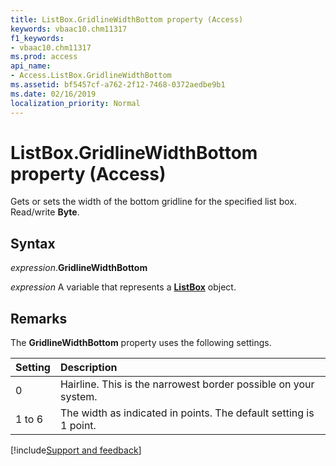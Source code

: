 ```yaml
---
title: ListBox.GridlineWidthBottom property (Access)
keywords: vbaac10.chm11317
f1_keywords:
- vbaac10.chm11317
ms.prod: access
api_name:
- Access.ListBox.GridlineWidthBottom
ms.assetid: bf5457cf-a762-2f12-7468-0372aedbe9b1
ms.date: 02/16/2019
localization_priority: Normal
---
```



# ListBox.GridlineWidthBottom property (Access)

Gets or sets the width of the bottom gridline for the specified list box. Read/write **Byte**.


## Syntax

_expression_.**GridlineWidthBottom**

_expression_ A variable that represents a **[ListBox](Access.ListBox.md)** object.


## Remarks

The **GridlineWidthBottom** property uses the following settings.

|Setting|Description|
|:-----|:-----|
|0| Hairline. This is the narrowest border possible on your system.|
|1 to 6|The width as indicated in points. The default setting is 1 point.|



[!include[Support and feedback](~/includes/feedback-boilerplate.md)]